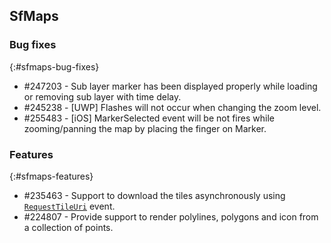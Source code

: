 ## SfMaps

### Bug fixes
{:#sfmaps-bug-fixes}

* \#247203 - Sub layer marker has been displayed properly while loading or removing sub layer with time delay.
* \#245238 - [UWP] Flashes will not occur when changing the zoom level.
* \#255483 - [iOS] MarkerSelected event will be not fires while zooming/panning the map by placing the finger on Marker.

### Features
{:#sfmaps-features}

* \#235463 - Support to download the tiles asynchronously using [`RequestTileUri`](https://help.syncfusion.com/cr/xamarin/Syncfusion.SfMaps.XForms~Syncfusion.SfMaps.XForms.ImageryLayer~RequestTileUri_EV.html) event.
* \#224807 - Provide support to render polylines, polygons and icon from a collection of points.